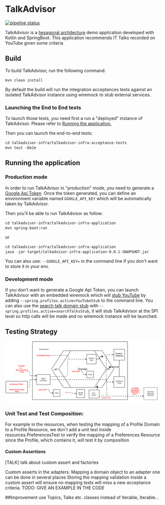 # TalkAdvisor
[![pipeline status](https://gitlab.com/crafts-records/talkadvisor/talkadvisor-back/badges/master/pipeline.svg)](https://gitlab.com/crafts-records/talkadvisor/talkadvisor-back/commits/master)

TalkAdvisor is a [hexagonal architecture](https://beyondxscratch.com/2017/08/19/decoupling-your-technical-code-from-your-business-logic-with-the-hexagonal-architecture-hexarch) demo application developed with Kotlin and SpringBoot.
This application recommends IT Talks recorded on YouTube given some criteria

## Build

To build TalkAdvisor, run the following command:
```
mvn clean install
```
By default the build will run the integration acceptances tests against an isolated TalkAdvisor instance using wiremock to 
stub external services.

### Launching the End to End tests
To launch those tests, you need first a run a "deployed" instance of TalkAdvisor. Please refer to [Running the application.](#running-the-application)

Then you can launch the end-to-end tests:
```
cd talkadvisor-infra/talkadvisor-infra-acceptance-tests
mvn test -De2e
```

## Running the application
### Production mode
In order to run TalkAdvisor in "production" mode, you need to generate a [Google Api Token](https://developers.google.com/youtube/registering_an_application).
Once the token generated, you can define an environment variable named ``GOOGLE_API_KEY`` which will be automatically taken by TalkAdvisor.

Then you'll be able to run TalkAdvisor as follow:
```
cd talkadvisor-infra/talkadvisor-infra-application
mvn spring-boot:run
``` 
or
```
cd talkadvisor-infra/talkadvisor-infra-application
java -jar target/talkadvisor-infra-application-0.0.1-SNAPSHOT.jar
``` 

You can also use: ``--GOOGLE_API_KEY=`` in the command line if you don't want to store it in your env.

### Development mode
If you don't want to generate a Google Api Token, you can launch TalkAdvisor with an embedded wiremock which will [stub YouTube](https://gitlab.com/crafts-records/talkadvisor/talkadvisor-back/blob/master/talkadvisor-infra/talkadvisor-infra-external-stubs/src/main/kotlin/org/craftsrecords/talkadvisor/infra/externalstubs/ExternalStubsApplicationInitializer.kt``````) by adding ``--spring.profiles.active=YouTubeStub`` to the command line.
You can also use the [search talk domain stub](https://gitlab.com/crafts-records/talkadvisor/talkadvisor-back/blob/master/talkadvisor-domain/src/main/kotlin/org/craftsrecords/talkadvisor/recommendation/spi/stubs/HardCodedTalksSearcher.kt) with ``--spring.profiles.active=searchTalksStub``, 
it will stub TalkAdvisor at the SPI level so http calls will be made and no wiremock instance will be launched.

 
## Testing Strategy
![Testing Strategy](testing-strategy.png)

### Unit Test and Test Composition:

For example in the resources, when testing the mapping of a Profile Domain to a Profile Resource,
we don't add a unit test inside resources.PreferencesTest to verify the mapping of a Preferences Resource 
since the Profile, which contains it, will test it by composition 
#### Custom Assertions
[TALK] talk about custom assert and factories

Custom asserts in the adapters: Mapping a domain object to an adapter one can be done in several places
Storing the mapping validation inside a custom assert will ensure no mapping tests will miss a new acceptance criteria.
TODO: GIVE AN EXAMPLE IN THE CODE

##Improvement
use Topics, Talks etc. classes instead of Iterable<Set>, Iterable<Talk>...